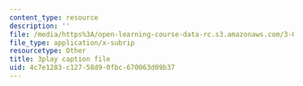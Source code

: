 ```yaml
---
content_type: resource
description: ''
file: /media/https%3A/open-learning-course-data-rc.s3.amazonaws.com/3-091sc-introduction-to-solid-state-chemistry-fall-2010/4c7e1283c12758d90fbc670063d09b37_YwKqzngTcLw.srt
file_type: application/x-subrip
resourcetype: Other
title: 3play caption file
uid: 4c7e1283-c127-58d9-0fbc-670063d09b37
---
```

